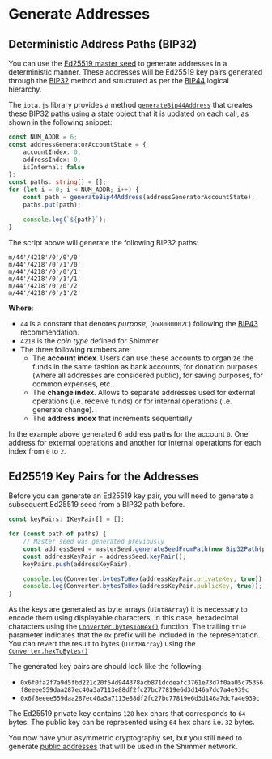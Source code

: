 # Generate Addresses

## Deterministic Address Paths (BIP32)

You can use the [Ed25519 master seed](./03-generate-a-seed.md#generate-an-ed25519-master-seed) to generate addresses in
a deterministic manner.
These addresses will be Ed25519 key pairs generated through
the [BIP32](https://github.com/bitcoin/bips/blob/master/bip-0032.mediawiki)
method and structured as per the [BIP44](https://github.com/bitcoin/bips/blob/master/bip-0044.mediawiki) logical
hierarchy.

The `iota.js` library provides a method [`generateBip44Address`](../../references/client/api_ref#generatebip44address)
that creates these BIP32 paths using a state object that it is updated on each call, as shown in the following snippet:

```typescript
const NUM_ADDR = 6;
const addressGeneratorAccountState = {
    accountIndex: 0,
    addressIndex: 0,
    isInternal: false
};
const paths: string[] = [];
for (let i = 0; i < NUM_ADDR; i++) {
    const path = generateBip44Address(addressGeneratorAccountState);
    paths.put(path);

    console.log(`${path}`);
}
```

The script above will generate the following BIP32 paths:

```text
m/44'/4218'/0'/0'/0'
m/44'/4218'/0'/1'/0'
m/44'/4218'/0'/0'/1'
m/44'/4218'/0'/1'/1'
m/44'/4218'/0'/0'/2'
m/44'/4218'/0'/1'/2'
```

**Where**:

* `44` is a constant that denotes *purpose*, (`0x8000002C`) following
  the [BIP43](https://github.com/bitcoin/bips/blob/master/bip-0043.mediawiki) recommendation.
* `4218` is the *coin type* defined for Shimmer
* The three following numbers are:
    * The **account index**. Users can use these accounts to organize the funds in the same fashion as bank accounts;
      for
      donation purposes (where all addresses are considered public), for saving purposes, for common expenses, etc..
    * The **change index**. Allows to separate addresses used for external operations (i.e. receive funds) or for
      internal operations (i.e. generate change).
    * The **address index** that increments sequentially

In the example above generated 6 address paths for the account `0`. One address for external operations and another for
internal operations for each index from `0` to `2`.

## Ed25519 Key Pairs for the Addresses

Before you can generate an Ed25519 key pair, you will need to generate a subsequent Ed25519 seed from a BIP32 path
before.

```typescript
const keyPairs: IKeyPair[] = [];

for (const path of paths) {
    // Master seed was generated previously
    const addressSeed = masterSeed.generateSeedFromPath(new Bip32Path(path));
    const addressKeyPair = addressSeed.keyPair();
    keyPairs.push(addressKeyPair);

    console.log(Converter.bytesToHex(addressKeyPair.privateKey, true));
    console.log(Converter.bytesToHex(addressKeyPair.publicKey, true));
}
```

As the keys are generated as byte arrays (`UInt8Array`) it is necessary to encode them using displayable characters. In
this case, hexadecimal characters using
the [`Converter.bytesToHex()`](../../references/util/classes/Converter#bytestohex)
function. The trailing `true` parameter indicates that the `0x` prefix will be included in the representation.
You can revert the result to bytes (`UInt8Array`)  using
the [`Converter.hexToBytes()`](../../references/util/classes/Converter#hextobytes)

The generated key pairs are should look like the following:

* `0x6f0fa2f7a9d5fbd221c20f54d944378acb871dcdeafc3761e73d7f0aa05c75356f8eeee559daa287ec40a3a7113e88df2fc27bc77819e6d3d146a7dc7a4e939c`
* `0x6f8eeee559daa287ec40a3a7113e88df2fc27bc77819e6d3d146a7dc7a4e939c`

The Ed25519 private key contains `128` hex chars that corresponds to `64` bytes. The public key can be represented
using `64` hex chars i.e. `32` bytes.

You now have your asymmetric cryptography set, but you still need to
generate [public addresses](05-public-addresses.md) that will be used in the Shimmer network.
